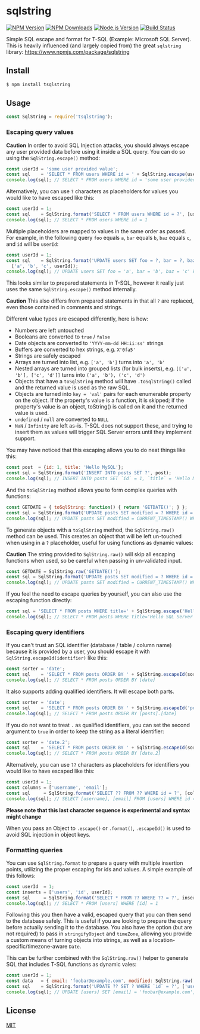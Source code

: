 # sqlstring

[![NPM Version][npm-version-image]][npm-url]
[![NPM Downloads][npm-downloads-image]][npm-url]
[![Node.js Version][node-image]][node-url]
[![Build Status][travis-image]][travis-url]

Simple SQL escape and format for T-SQL (Example: Microsoft SQL Server). This is heavily influenced (and largely copied from) the great `sqlstring` library: https://www.npmjs.com/package/sqlstring

## Install

```sh
$ npm install tsqlstring
```

## Usage

<!-- eslint-disable no-unused-vars -->

```js
const SqlString = require('tsqlstring');
```

### Escaping query values

**Caution**
In order to avoid SQL Injection attacks, you should always escape any user
provided data before using it inside a SQL query. You can do so using the
`SqlString.escape()` method:

```js
const userId = 'some user provided value';
const sql    = 'SELECT * FROM users WHERE id = ' + SqlString.escape(userId);
console.log(sql); // SELECT * FROM users WHERE id = 'some user provided value'
```

Alternatively, you can use `?` characters as placeholders for values you would
like to have escaped like this:

```js
const userId = 1;
const sql    = SqlString.format('SELECT * FROM users WHERE id = ?', [userId]);
console.log(sql); // SELECT * FROM users WHERE id = 1
```

Multiple placeholders are mapped to values in the same order as passed. For example,
in the following query `foo` equals `a`, `bar` equals `b`, `baz` equals `c`, and
`id` will be `userId`:

```js
const userId = 1;
const sql    = SqlString.format('UPDATE users SET foo = ?, bar = ?, baz = ? WHERE id = ?',
  ['a', 'b', 'c', userId]);
console.log(sql); // UPDATE users SET foo = 'a', bar = 'b', baz = 'c' WHERE id = 1
```

This looks similar to prepared statements in T-SQL, however it really just uses
the same `SqlString.escape()` method internally.

**Caution** This also differs from prepared statements in that all `?` are
replaced, even those contained in comments and strings.

Different value types are escaped differently, here is how:

* Numbers are left untouched
* Booleans are converted to `true` / `false`
* Date objects are converted to `'YYYY-mm-dd HH:ii:ss'` strings
* Buffers are converted to hex strings, e.g. `X'0fa5'`
* Strings are safely escaped
* Arrays are turned into list, e.g. `['a', 'b']` turns into `'a', 'b'`
* Nested arrays are turned into grouped lists (for bulk inserts), e.g. `[['a',
  'b'], ['c', 'd']]` turns into `('a', 'b'), ('c', 'd')`
* Objects that have a `toSqlString` method will have `.toSqlString()` called
  and the returned value is used as the raw SQL.
* Objects are turned into `key = 'val'` pairs for each enumerable property on
  the object. If the property's value is a function, it is skipped; if the
  property's value is an object, toString() is called on it and the returned
  value is used.
* `undefined` / `null` are converted to `NULL`
* `NaN` / `Infinity` are left as-is. T-SQL does not support these, and trying
  to insert them as values will trigger SQL Server errors until they implement
  support.

You may have noticed that this escaping allows you to do neat things like this:

```js
const post  = {id: 1, title: 'Hello MySQL'};
const sql = SqlString.format('INSERT INTO posts SET ?', post);
console.log(sql); // INSERT INTO posts SET `id` = 1, `title` = 'Hello MySQL'
```

And the `toSqlString` method allows you to form complex queries with functions:

```js
const GETDATE = { toSqlString: function() { return 'GETDATE()'; } };
const sql = SqlString.format('UPDATE posts SET modified = ? WHERE id = ?', [GETDATE, 42]);
console.log(sql); // UPDATE posts SET modified = CURRENT_TIMESTAMP() WHERE id = 42
```

To generate objects with a `toSqlString` method, the `SqlString.raw()` method can
be used. This creates an object that will be left un-touched when using in a `?`
placeholder, useful for using functions as dynamic values:

**Caution** The string provided to `SqlString.raw()` will skip all escaping
functions when used, so be careful when passing in un-validated input.

```js
const GETDATE = SqlString.raw('GETDATE()');
const sql = SqlString.format('UPDATE posts SET modified = ? WHERE id = ?', [GETDATE, 42]);
console.log(sql); // UPDATE posts SET modified = CURRENT_TIMESTAMP() WHERE id = 42
```

If you feel the need to escape queries by yourself, you can also use the escaping
function directly:

```js
const sql = 'SELECT * FROM posts WHERE title=' + SqlString.escape('Hello SQL Server');
console.log(sql); // SELECT * FROM posts WHERE title='Hello SQL Server'
```

### Escaping query identifiers

If you can't trust an SQL identifier (database / table / column name) because it is
provided by a user, you should escape it with `SqlString.escapeId(identifier)` like this:

```js
const sorter = 'date';
const sql    = 'SELECT * FROM posts ORDER BY ' + SqlString.escapeId(sorter);
console.log(sql); // SELECT * FROM posts ORDER BY [date]
```

It also supports adding qualified identifiers. It will escape both parts.

```js
const sorter = 'date';
const sql    = 'SELECT * FROM posts ORDER BY ' + SqlString.escapeId('posts.' + sorter);
console.log(sql); // SELECT * FROM posts ORDER BY [posts].[date]
```

If you do not want to treat `.` as qualified identifiers, you can set the second
argument to `true` in order to keep the string as a literal identifier:

```js
const sorter = 'date.2';
const sql    = 'SELECT * FROM posts ORDER BY ' + SqlString.escapeId(sorter, true);
console.log(sql); // SELECT * FROM posts ORDER BY [date.2]
```

Alternatively, you can use `??` characters as placeholders for identifiers you would
like to have escaped like this:

```js
const userId = 1;
const columns = ['username', 'email'];
const sql     = SqlString.format('SELECT ?? FROM ?? WHERE id = ?', [columns, 'users', userId]);
console.log(sql); // SELECT [username], [email] FROM [users] WHERE id = 1
```
**Please note that this last character sequence is experimental and syntax might change**

When you pass an Object to `.escape()` or `.format()`, `.escapeId()` is used to avoid SQL injection in object keys.

### Formatting queries

You can use `SqlString.format` to prepare a query with multiple insertion points,
utilizing the proper escaping for ids and values. A simple example of this follows:

```js
const userId  = 1;
const inserts = ['users', 'id', userId];
const sql     = SqlString.format('SELECT * FROM ?? WHERE ?? = ?', inserts);
console.log(sql); // SELECT * FROM [users] WHERE [id] = 1
```

Following this you then have a valid, escaped query that you can then send to the database safely.
This is useful if you are looking to prepare the query before actually sending it to the database.
You also have the option (but are not required) to pass in `stringifyObject` and `timeZone`,
allowing you provide a custom means of turning objects into strings, as well as a
location-specific/timezone-aware `Date`.

This can be further combined with the `SqlString.raw()` helper to generate SQL
that includes T-SQL functions as dynamic vales:

```js
const userId = 1;
const data   = { email: 'foobar@example.com', modified: SqlString.raw('GETDATE()') };
const sql    = SqlString.format('UPDATE ?? SET ? WHERE `id` = ?', ['users', data, userId]);
console.log(sql); // UPDATE [users] SET [email] = 'foobar@example.com', [modified] = GETDATE() WHERE [id] = 1
```

## License

[MIT](LICENSE)

[npm-version-image]: https://img.shields.io/npm/v/tsqlstring.svg
[npm-downloads-image]: https://img.shields.io/npm/dm/tsqlstring.svg
[npm-url]: https://npmjs.org/package/tsqlstring
[travis-image]: https://img.shields.io/travis/mysqljs/tsqlstring/master.svg
[travis-url]: https://travis-ci.org/mysqljs/tsqlstring
[node-image]: https://img.shields.io/node/v/tsqlstring.svg
[node-url]: https://nodejs.org/en/download
